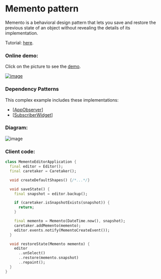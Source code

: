 # Memento pattern
Memento is a behavioral design pattern that lets you save and restore the previous state of an 
object without revealing the details of its implementation.

Tutorial: [here](https://refactoring.guru/design-patterns/memento).

### Online demo:
Click on the picture to see the [demo](https://ilopX.github.io/design-patterns-dart/#/memento/flutter_memento_editor).

[![image](https://user-images.githubusercontent.com/8049534/165401175-88bc4593-4624-45b4-8c03-6f1390ed771a.png)](https://ilopX.github.io/design-patterns-dart/#/memento/flutter_memento_editor)

### Dependency Patterns
This complex example includes these implementations:
- [[AppObserver](https://github.com/RefactoringGuru/design-patterns-dart/tree/main/patterns/observer/app_observer)]
- [[SubscriberWidget](https://github.com/RefactoringGuru/design-patterns-dart/tree/main/patterns/observer/subscriber_flutter_widget)]

### Diagram:
![image](https://user-images.githubusercontent.com/8049534/165758516-1de543f5-666d-4e07-958d-2d8fceb73af9.png)

### Client code:
```dart
class MementoEditorApplication {
  final editor = Editor();
  final caretaker = Caretaker();

  void createDefaultShapes() {/*...*/}

  void saveState() {
    final snapshot = editor.backup();

    if (caretaker.isSnapshotExists(snapshot)) {
      return;
    }

    final memento = Memento(DateTime.now(), snapshot);
    caretaker.addMemento(memento);
    editor.events.notify(MementoCreateEvent());
  }

  void restoreState(Memento memento) {
    editor
      ..unSelect()
      ..restore(memento.snapshot)
      ..repaint();
  }
}
```
